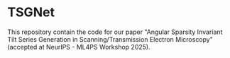 # TSGNet

This repository contain the code for our paper "Angular Sparsity Invariant Tilt Series Generation in Scanning/Transmission Electron Microscopy" (accepted at NeurIPS - ML4PS Workshop 2025).